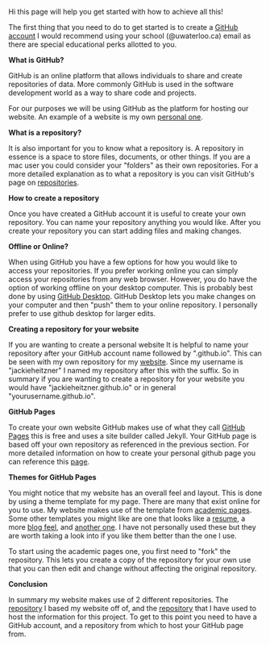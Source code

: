 Hi this page will help you get started with how to achieve all this!

The first thing that you need to do to get started is to create a [GitHub account](https://github.com/join) I would recommend using your school (@uwaterloo.ca) email as there are special educational perks allotted to you. 

**What is GitHub?**

GitHub is an online platform that allows individuals to share and create repositories of data. More commonly GitHub is used in the software development world as a way to share code and projects. 

For our purposes we will be using GitHub as the platform for hosting our website. An example of a website is my own [personal one](https://jackieheitzner.github.io/).

**What is a repository?**

It is also important for you to know what a repository is. A repository in essence is a space to store files, documents, or other things. If you are a mac user you could consider your "folders" as their own repositories. For a more detailed explanation as to what a repository is you can visit GitHub's page on [repositories](https://docs.github.com/en/repositories/creating-and-managing-repositories/about-repositories).

**How to create a repository**

Once you have created a GitHub account it is useful to create your own repository. You can name your repository anything you would like. After you create your repository you can start adding files and making changes. 

**Offline or Online?**

When using GitHub you have a few options for how you would like to access your repositories. If you prefer working online you can simply access your repositories from any web browser. However, you do have the option of working offline on your desktop computer. This is probably best done by using [GitHub Desktop](https://desktop.github.com/). GitHub Desktop lets you make changes on your computer and then "push" them to your online repository. I personally prefer to use github desktop for larger edits. 

**Creating a repository for your website**

If you are wanting to create a personal website It is helpful to name your repository after your GitHub account name followed by ".github.io". This can be seen with my own repository for my [website](https://github.com/jackieheitzner/jackieheitzner.github.io). Since my username is "jackieheitzner" I named my repository after this with the suffix. So in summary if you are wanting to create a repository for your website you would have "jackieheitzner.github.io" or in general "yourusername.github.io".

**GitHub Pages**

To create your own website GitHub makes use of what they call [GitHub Pages](https://pages.github.com/) this is free and uses a site builder called Jekyll. Your GitHub page is based off your own repository as referenced in the previous section. For more detailed information on how to create your personal github page you can reference this [page](https://docs.github.com/en/pages/getting-started-with-github-pages/creating-a-github-pages-site).

**Themes for GitHub Pages**

You might notice that my website has an overall feel and layout. This is done by using a theme template for my page. There are many that exist online for you to use. My website makes use of the template from [academic pages](https://github.com/academicpages/academicpages.github.io). Some other templates you might like are one that looks like a [resume](https://resume-template.joelglovier.com/), a more [blog feel](https://hugo-theme-itheme.netlify.app/), and [another one](https://atega-hugo.netlify.app/). I have not personally used these but they are worth taking a look into if you like them better than the one I use. 

To start using the academic pages one, you first need to "fork" the repository. This lets you create a copy of the repository for your own use that you can then edit and change without affecting the original repository. 

**Conclusion**

In summary my website makes use of 2 different repositories. The [repository](https://github.com/jackieheitzner/jackieheitzner.github.io) I based my website off of, and the [repository](https://github.com/jackieheitzner/Psych-485-project) that I have used to host the information for this project. To get to this point you need to have a GitHub account, and a repository from which to host your GitHub page from. 




